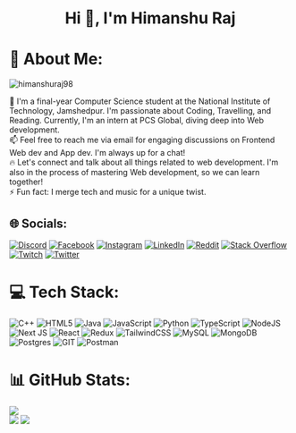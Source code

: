 <h1 align="center">Hi 👋, I'm Himanshu Raj</h1>

# 💫 About Me:
<p align="left"> <img src="https://komarev.com/ghpvc/?username=himanshuraj98&label=Profile%20views&color=0e75b6&style=flat" alt="himanshuraj98" /> </p>
💬 I'm a final-year Computer Science student at the National Institute of Technology, Jamshedpur. I'm passionate about Coding, Travelling, and Reading. Currently, I'm an intern at PCS Global, diving deep into Web development.<br>📫 Feel free to reach me via email for engaging discussions on Frontend Web dev and App dev. I'm always up for a chat!<br>🔥 Let's connect and talk about all things related to web development. I'm also in the process of mastering Web development, so we can learn together!<br>⚡ Fun fact: I merge tech and music for a unique twist.

## 🌐 Socials:
[![Discord](https://img.shields.io/badge/Discord-%237289DA.svg?logo=discord&logoColor=white)](https://discord.gg/pxn2EzE) [![Facebook](https://img.shields.io/badge/Facebook-%231877F2.svg?logo=Facebook&logoColor=white)](https://facebook.com/raj.himanshu098) [![Instagram](https://img.shields.io/badge/Instagram-%23E4405F.svg?logo=Instagram&logoColor=white)](https://instagram.com/himanshuraj85) [![LinkedIn](https://img.shields.io/badge/LinkedIn-%230077B5.svg?logo=linkedin&logoColor=white)](https://linkedin.com/in/himanshuraj85)  [![Reddit](https://img.shields.io/badge/Reddit-%23FF4500.svg?logo=Reddit&logoColor=white)](https://reddit.com/user/Sweaty_Marionberry78) [![Stack Overflow](https://img.shields.io/badge/-Stackoverflow-FE7A16?logo=stack-overflow&logoColor=white)](https://stackoverflow.com/users/https://stackoverflow.com/users/20530399/himanshu-raj) [![Twitch](https://img.shields.io/badge/Twitch-%239146FF.svg?logo=Twitch&logoColor=white)](https://twitch.tv/metal_orb) [![Twitter](https://img.shields.io/badge/Twitter-%231DA1F2.svg?logo=Twitter&logoColor=white)](https://twitter.com/himanshurj85)

# 💻 Tech Stack:
![C++](https://img.shields.io/badge/c++-%2300599C.svg?style=for-the-badge&logo=c%2B%2B&logoColor=white) ![HTML5](https://img.shields.io/badge/html5-%23E34F26.svg?style=for-the-badge&logo=html5&logoColor=white) ![Java](https://img.shields.io/badge/java-%23ED8B00.svg?style=for-the-badge&logo=java&logoColor=white) ![JavaScript](https://img.shields.io/badge/javascript-%23323330.svg?style=for-the-badge&logo=javascript&logoColor=%23F7DF1E) ![Python](https://img.shields.io/badge/python-3670A0?style=for-the-badge&logo=python&logoColor=ffdd54) ![TypeScript](https://img.shields.io/badge/typescript-%23007ACC.svg?style=for-the-badge&logo=typescript&logoColor=white) ![NodeJS](https://img.shields.io/badge/node.js-6DA55F?style=for-the-badge&logo=node.js&logoColor=white) ![Next JS](https://img.shields.io/badge/Next-black?style=for-the-badge&logo=next.js&logoColor=white) ![React](https://img.shields.io/badge/react-%2320232a.svg?style=for-the-badge&logo=react&logoColor=%2361DAFB)  ![Redux](https://img.shields.io/badge/redux-%23593d88.svg?style=for-the-badge&logo=redux&logoColor=white)  ![TailwindCSS](https://img.shields.io/badge/tailwindcss-%2338B2AC.svg?style=for-the-badge&logo=tailwind-css&logoColor=white)  ![MySQL](https://img.shields.io/badge/mysql-%2300f.svg?style=for-the-badge&logo=mysql&logoColor=white) ![MongoDB](https://img.shields.io/badge/MongoDB-%234ea94b.svg?style=for-the-badge&logo=mongodb&logoColor=white) ![Postgres](https://img.shields.io/badge/postgres-%23316192.svg?style=for-the-badge&logo=postgresql&logoColor=white) ![GIT](https://img.shields.io/badge/Git-fc6d26?style=for-the-badge&logo=git&logoColor=white)  ![Postman](https://img.shields.io/badge/Postman-FF6C37?style=for-the-badge&logo=postman&logoColor=white)
# 📊 GitHub Stats:
![](https://github-readme-stats.vercel.app/api/top-langs/?username=HimanshuRaj98&theme=highcontrast&hide_border=false&include_all_commits=false&count_private=false&layout=compact)<br/>
![](https://github-readme-stats.vercel.app/api?username=HimanshuRaj98&theme=highcontrast&hide_border=false&include_all_commits=false&count_private=false)
![](https://github-readme-streak-stats.herokuapp.com/?user=HimanshuRaj98&theme=highcontrast&hide_border=false)
<!-- 
## 🏆 GitHub Trophies
![](https://github-profile-trophy.vercel.app/?username=HimanshuRaj98&theme=alduin&no-frame=false&no-bg=false&margin-w=2)

### 🔝 Top Contributed Repo
![](https://github-contributor-stats.vercel.app/api?username=HimanshuRaj98&limit=5&theme=dark&combine_all_yearly_contributions=true)

### 😂 Random Dev Meme
<img src='https://randommeme-five.vercel.app/' style="height: 400px;"/>

---
[![](https://visitcount.itsvg.in/api?id=HimanshuRaj98&icon=2&color=1)](https://visitcount.itsvg.in)

  ## 💰 You can help me by Donating
  [![BuyMeACoffee](https://img.shields.io/badge/Buy%20Me%20a%20Coffee-ffdd00?style=for-the-badge&logo=buy-me-a-coffee&logoColor=black)](https://buymeacoffee.com/himanshurj85) [![PayPal](https://img.shields.io/badge/PayPal-00457C?style=for-the-badge&logo=paypal&logoColor=white)](https://paypal.me/paypal.me/eaboot98) [![Patreon](https://img.shields.io/badge/Patreon-F96854?style=for-the-badge&logo=patreon&logoColor=white)](https://patreon.com/https://www.patreon.com/user?u=101098604) [![Ko-Fi](https://img.shields.io/badge/Ko--fi-F16061?style=for-the-badge&logo=ko-fi&logoColor=white)](https://ko-fi.com/himanshurj85) 
-->
  
<!-- Proudlycreated with GPRM ( https://gprm.itsvg.in ) -->
